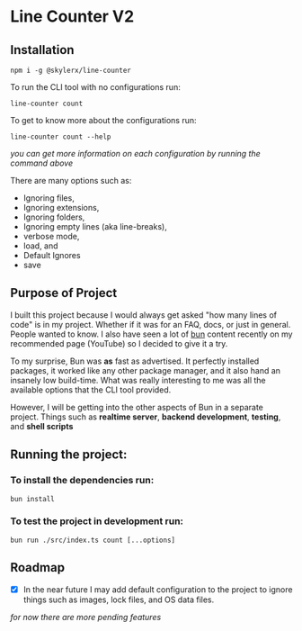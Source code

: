 # Line Counter V2

## Installation

```
npm i -g @skylerx/line-counter
```

To run the CLI tool with no configurations run:

```
line-counter count
```

To get to know more about the configurations run:

```
line-counter count --help
```

_you can get more information on each configuration by running the command above_

There are many options such as:

- Ignoring files,
- Ignoring extensions,
- Ignoring folders,
- Ignoring empty lines (aka line-breaks),
- verbose mode,
- load, and
- Default Ignores
- save

## Purpose of Project

I built this project because I would always get asked "how many lines of code" is in my project. Whether if it was for an FAQ, docs, or just in general. People wanted to know. I also have seen a lot of [bun](https://bun.sh) content recently on my recommended page (YouTube) so I decided to give it a try.

To my surprise, Bun was **as** fast as advertised. It perfectly installed packages, it worked like any other package manager, and it also hand an insanely low build-time. What was really interesting to me was all the available options that the CLI tool provided.

However, I will be getting into the other aspects of Bun in a separate project. Things such as **realtime server**, **backend development**, **testing**, and **shell scripts**

## Running the project:

### To install the dependencies run:

```
bun install
```

### To test the project in development run:

```
bun run ./src/index.ts count [...options]
```

## Roadmap

- [x] In the near future I may add default configuration to the project to ignore things such as images, lock files, and OS data files.

_for now there are more pending features_
